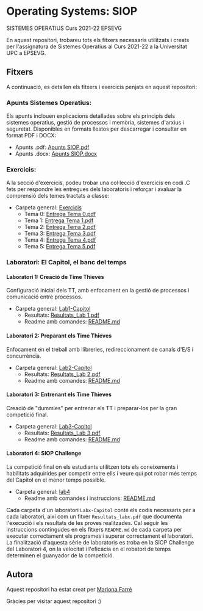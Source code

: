 # Operating Systems: SIOP
SISTEMES OPERATIUS  Curs 2021-22 EPSEVG

En aquest repositori, trobareu tots els fitxers necessaris utilitzats i creats per l'assignatura de Sistemes Operatius al Curs 2021-22 a la Universitat UPC a EPSEVG.

## Fitxers
A continuació, es detallen els fitxers i exercicis penjats en aquest repositori:

### Apunts Sistemes Operatius:
Els apunts inclouen explicacions detallades sobre els principis dels sistemes operatius, gestió de processos i memòria, sistemes d'arxius i seguretat. Disponibles en formats llestos per descarregar i consultar en format PDF i DOCX:
- Apunts .pdf:  [Apunts SIOP.pdf ](https://github.com/Mariona-FT/Operating-Systems-SIOP/blob/main/Apunts%20SIOP.pdf)
- Apunts .docx: [Apunts SIOP.docx](https://github.com/Mariona-FT/Operating-Systems-SIOP/blob/main/Apunts%20SIOP.docx) 

### Exercicis: 
A la secció d'exercicis, podeu trobar una col·lecció d'exercicis en codi .C fets per respondre les entregues dels laboratoris i reforçar i avaluar la comprensió dels temes tractats a classe: 

- Carpeta general: [Exercicis](https://github.com/Mariona-FT/Operating-Systems-SIOP/tree/main/Exercicis)
  - Tema 0: [Entrega Tema 0.pdf](https://github.com/Mariona-FT/Operating-Systems-SIOP/blob/main/Exercicis/Entrega%20Tema%200.pdf)
  - Tema 1: [Entrega Tema 1.pdf](https://github.com/Mariona-FT/Operating-Systems-SIOP/blob/main/Exercicis/Entrega%20Tema%201.pdf)
  - Tema 2: [Entrega Tema 2.pdf](https://github.com/Mariona-FT/Operating-Systems-SIOP/blob/main/Exercicis/Entrega%20Tema%202.pdf)
  - Tema 3: [Entrega Tema 3.pdf](https://github.com/Mariona-FT/Operating-Systems-SIOP/blob/main/Exercicis/Entrega%20Tema%203.pdf)
  - Tema 4: [Entrega Tema 4.pdf](https://github.com/Mariona-FT/Operating-Systems-SIOP/blob/main/Exercicis/Entrega%20Tema%204.pdf)
  - Tema 5: [Entrega Tema 5.pdf](https://github.com/Mariona-FT/Operating-Systems-SIOP/blob/main/Exercicis/Entrega%20Tema%205.pdf)


### Laboratori: El Capitol, el banc del temps

#### Laboratori 1: Creació de Time Thieves
Configuració inicial dels TT, amb enfocament en la gestió de processos i comunicació entre processos.

- Carpeta general: [Lab1-Capitol](https://github.com/Mariona-FT/Operating-Systems-SIOP/tree/main/Lab1-Capitol)
  - Resultats: [Resultats_Lab 1.pdf](https://github.com/Mariona-FT/Operating-Systems-SIOP/blob/main/Lab1-Capitol/Resultats_Lab%201.pdf)
  - Readme amb comandes: [README.md](https://github.com/Mariona-FT/Operating-Systems-SIOP/blob/main/Lab1-Capitol/README.md)

#### Laboratori 2: Preparant els Time Thieves
Enfocament en el treball amb llibreries, redireccionament de canals d'E/S i concurrència.

- Carpeta general: [Lab2-Capitol](https://github.com/Mariona-FT/Operating-Systems-SIOP/tree/main/Lab2-Capitol)
  - Resultats: [Resultats_Lab 2.pdf](https://github.com/Mariona-FT/Operating-Systems-SIOP/blob/main/Lab2-Capitol/Resultats_Lab%202.pdf)
  - Readme amb comandes: [README.md](https://github.com/Mariona-FT/Operating-Systems-SIOP/blob/main/Lab2-Capitol/README.md)

#### Laboratori 3: Entrenant els Time Thieves
Creació de "dummies" per entrenar els TT i preparar-los per la gran competició final.

- Carpeta general: [Lab3-Capitol](https://github.com/Mariona-FT/Operating-Systems-SIOP/tree/main/Lab3-Capitol)
  - Resultats: [Resultats_Lab 3.pdf](https://github.com/Mariona-FT/Operating-Systems-SIOP/blob/main/Lab3-Capitol/Resultats_Lab%203.pdf)
  - Readme amb comandes: [README.md](https://github.com/Mariona-FT/Operating-Systems-SIOP/blob/main/Lab3-Capitol/README.md)

#### Laboratori 4: SIOP Challenge
La competició final on els estudiants utilitzen tots els coneixements i habilitats adquirides per competir entre ells i veure qui pot robar més temps del Capitol en el menor temps possible.

- Carpeta general: [lab4]((https://github.com/Mariona-FT/Operating-Systems-SIOP/tree/main/Lab4-Capitol))
  - Readme amb comandes i instruccions: [README.md](https://github.com/Mariona-FT/Operating-Systems-SIOP/blob/main/Lab4-Capitol/README.md)
  
Cada carpeta d'un laboratori `Labx-Capitol` conté els codis necessaris per a cada laboratori, així com un fitxer `Resultats_labx.pdf` que documenta l'execució i els resultats de les proves realitzades. Cal seguir les instruccions contingudes en els fitxers `README.md` de cada carpeta per executar correctament els programes i superar correctament el laboratori.
La finalització d'aquesta sèrie de laboratoris es troba en la SIOP Challenge del Laboratori 4, on la velocitat i l'eficàcia en el robatori de temps determinen el guanyador de la competició.

## Autora

Aquest repositori ha estat creat per [Mariona Farré](https://github.com/Mariona-FT) 


Gràcies per visitar aquest repositori :)
